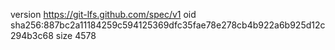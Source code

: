 version https://git-lfs.github.com/spec/v1
oid sha256:887bc2a11184259c594125369dfc35fae78e278cb4b922a6b925d12c294b3c68
size 4578

